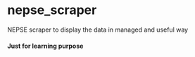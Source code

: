 # nepse_scraper
NEPSE scraper to display the data in managed and useful way

#### Just for learning purpose
